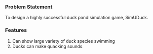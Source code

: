 ### Problem Statement
To design a highly successful duck pond simulation game, SimUDuck.

### Features
1. Can show large variety of duck species swimming
2. Ducks can make quacking sounds


